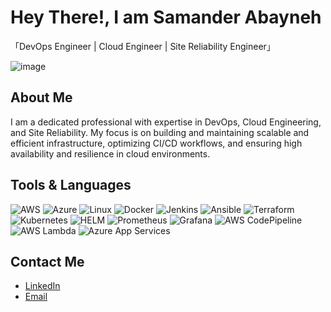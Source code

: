 # Hey There!, I am Samander Abayneh

「DevOps Engineer | Cloud Engineer | Site Reliability Engineer」

![image](https://github.com/sabayneh1/sabayneh1/assets/59586300/2d98c300-30d0-41e8-834c-bef06cdbffea)


## About Me
I am a dedicated professional with expertise in DevOps, Cloud Engineering, and Site Reliability. My focus is on building and maintaining scalable and efficient infrastructure, optimizing CI/CD workflows, and ensuring high availability and resilience in cloud environments.

## Tools & Languages
<p>
  <img src="https://img.shields.io/badge/AWS-232F3E?style=flat-square&logo=amazonaws&logoColor=white" alt="AWS" />
  <img src="https://img.shields.io/badge/Azure-0078D4?style=flat-square&logo=microsoftazure&logoColor=white" alt="Azure" />
  <img src="https://img.shields.io/badge/Linux-FCC624?style=flat-square&logo=linux&logoColor=black" alt="Linux" />
  <img src="https://img.shields.io/badge/Docker-2496ED?style=flat-square&logo=docker&logoColor=white" alt="Docker" />
  <img src="https://img.shields.io/badge/Jenkins-D24939?style=flat-square&logo=jenkins&logoColor=white" alt="Jenkins" />
  <img src="https://img.shields.io/badge/Ansible-EE0000?style=flat-square&logo=ansible&logoColor=white" alt="Ansible" />
  <img src="https://img.shields.io/badge/Terraform-623CE4?style=flat-square&logo=terraform&logoColor=white" alt="Terraform" />
  <img src="https://img.shields.io/badge/Kubernetes-326CE5?style=flat-square&logo=kubernetes&logoColor=white" alt="Kubernetes" />
  <img src="https://img.shields.io/badge/HELM-0F1689?style=flat-square&logo=helm&logoColor=white" alt="HELM" />
  <img src="https://img.shields.io/badge/Prometheus-E6522C?style=flat-square&logo=prometheus&logoColor=white" alt="Prometheus" />
  <img src="https://img.shields.io/badge/Grafana-F46800?style=flat-square&logo=grafana&logoColor=white" alt="Grafana" />
  <img src="https://img.shields.io/badge/AWS_CodePipeline-3EAAAF?style=flat-square&logo=amazonaws&logoColor=white" alt="AWS CodePipeline" />
  <img src="https://img.shields.io/badge/AWS_Lambda-FF9900?style=flat-square&logo=awslambda&logoColor=white" alt="AWS Lambda" />
  <img src="https://img.shields.io/badge/Azure_App_Services-0078D4?style=flat-square&logo=microsoftazure&logoColor=white" alt="Azure App Services" />
</p>

## Contact Me
- [LinkedIn](https://www.linkedin.com/in/samanderabayneh/)
- [Email](mailto:samander944@gmail.com)
